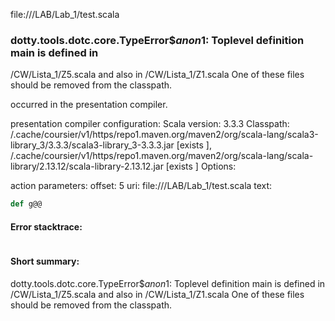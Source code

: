 file://<WORKSPACE>/LAB/Lab_1/test.scala
### dotty.tools.dotc.core.TypeError$$anon$1: Toplevel definition main is defined in
  <WORKSPACE>/CW/Lista_1/Z5.scala
and also in
  <WORKSPACE>/CW/Lista_1/Z1.scala
One of these files should be removed from the classpath.

occurred in the presentation compiler.

presentation compiler configuration:
Scala version: 3.3.3
Classpath:
<HOME>/.cache/coursier/v1/https/repo1.maven.org/maven2/org/scala-lang/scala3-library_3/3.3.3/scala3-library_3-3.3.3.jar [exists ], <HOME>/.cache/coursier/v1/https/repo1.maven.org/maven2/org/scala-lang/scala-library/2.13.12/scala-library-2.13.12.jar [exists ]
Options:



action parameters:
offset: 5
uri: file://<WORKSPACE>/LAB/Lab_1/test.scala
text:
```scala
def g@@
```



#### Error stacktrace:

```

```
#### Short summary: 

dotty.tools.dotc.core.TypeError$$anon$1: Toplevel definition main is defined in
  <WORKSPACE>/CW/Lista_1/Z5.scala
and also in
  <WORKSPACE>/CW/Lista_1/Z1.scala
One of these files should be removed from the classpath.